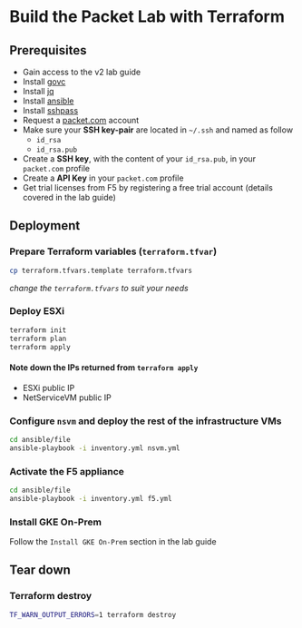 # Build the Packet Lab with Terraform

## Prerequisites

* Gain access to the v2 lab guide
* Install [govc](https://github.com/vmware/govmomi/tree/master/govc)
* Install [jq](https://stedolan.github.io/jq/download/)
* Install [ansible](https://docs.ansible.com/ansible/latest/installation_guide/intro_installation.html)
* Install [sshpass](https://stackoverflow.com/questions/42835626/to-use-the-ssh-connection-type-with-passwords-you-must-install-the-sshpass-pr)
* Request a [packet.com](https://www.packet.com) account
* Make sure your **SSH key-pair** are located in `~/.ssh` and named as follow
  * `id_rsa`
  * `id_rsa.pub`
* Create a **SSH key**, with the content of your `id_rsa.pub`, in your `packet.com` profile
* Create a **API Key** in your `packet.com` profile
* Get trial licenses from F5 by registering a free trial account (details covered in the lab guide)

## Deployment

### Prepare Terraform variables (`terraform.tfvar`)

```sh
cp terraform.tfvars.template terraform.tfvars
```

*change the `terraform.tfvars` to suit your needs*

### Deploy ESXi

```sh
terraform init
terraform plan
terraform apply
```

#### Note down the IPs returned from `terraform apply`

* ESXi public IP
* NetServiceVM public IP

### Configure `nsvm` and deploy the rest of the infrastructure VMs

```sh
cd ansible/file
ansible-playbook -i inventory.yml nsvm.yml
```

### Activate the F5 appliance

```sh
cd ansible/file
ansible-playbook -i inventory.yml f5.yml
```

### Install GKE On-Prem

Follow the `Install GKE On-Prem` section in the lab guide

## Tear down

### Terraform destroy

```sh
TF_WARN_OUTPUT_ERRORS=1 terraform destroy
```
